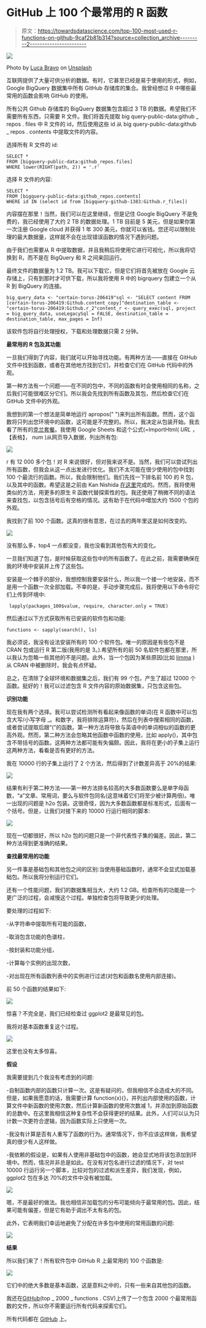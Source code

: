 # GitHub 上 100 个最常用的 R 函数

> 原文：<https://towardsdatascience.com/top-100-most-used-r-functions-on-github-9caf2b81b314?source=collection_archive---------2----------------------->

![](img/5b3428bf01e2ee6beac618f88c0a68b3.png)

Photo by [Luca Bravo](https://unsplash.com/photos/XJXWbfSo2f0?utm_source=unsplash&utm_medium=referral&utm_content=creditCopyText) on [Unsplash](https://unsplash.com/search/photos/functions?utm_source=unsplash&utm_medium=referral&utm_content=creditCopyText)

互联网提供了大量可供分析的数据。有时，它甚至已经是易于使用的形式，例如，Google BigQuery 数据集中所有 GitHub 存储库的集合。我曾经想过 R 中哪些最常用的函数会影响 GitHub 的使用。

所有公共 Github 存储库的 BigQuery 数据集包含超过 3 TB 的数据。希望我们不需要所有东西，只需要 R 文件。我们将首先提取 big query-public-data:github _ repos . files 中 R 文件的 id，然后使用这些 id 从 big query-public-data:github _ repos . contents 中提取文件的内容。

选择所有 R 文件的 id:

```
SELECT *
FROM [bigquery-public-data:github_repos.files]
WHERE lower(RIGHT(path, 2)) = '.r'
```

选择 R 文件的内容:

```
SELECT *
FROM [bigquery-public-data:github_repos.contents]
WHERE id IN (select id from [bigquery-github-1383:Github.r_files])
```

内容摆在那里！当然，我们可以在这里继续，但是记住 Google BigQuery 不是免费的，我已经使用了大约 2 TB 的数据处理。1 TB 目前是 5 美元，但是如果你第一次注册 Google cloud 并获得 1 年 300 美元，你就可以省钱。您还可以限制处理的最大数据量，这样就不会在出现错误函数的情况下遇到问题。

由于我们也需要从 R 中提取数据，并且我稍后将使用它进行可视化，所以我将切换到 R，而不是在 BigQuery 和 R 之间来回运行。

最终文件的数据量为 1.2 TB。我可以下载它，但是它们将首先被放在 Google 云存储上，只有到那时才可供下载，所以我将使用 R 中的 bigrquery 包建立一个从 R 到 BigQuery 的连接。

```
big_query_data <- "certain-torus-206419"sql <- "SELECT content FROM [certain-torus-206419:Github.content_copy]"destination_table <- "certain-torus-206419:Github.r_2"content_r <- query_exec(sql, project = big_query_data, useLegacySql = FALSE, destination_table = destination_table, max_pages = Inf)
```

该软件包将自行处理授权，下载和处理数据只需 2 分钟。

**最常用的 R 包及其功能**

一旦我们得到了内容，我们就可以开始寻找功能。有两种方法——直接在 GitHub 文件中找到函数，或者在其他地方找到它们，并检查它们在 GitHub 代码中的外观。

第一种方法有一个问题——在不同的包中，不同的函数有时会使用相同的名称，之后我们可能很难区分它们。所以我会先找到所有函数及其包，然后检查它们在 GitHub 文件中的外观。

我想到的第一个想法是简单地运行 apropos(" ")来列出所有函数。然而，这个函数将只列出您环境中的函数，这可能是不完整的。所以，我决定从包装开始。我去看了所有的[克兰套餐](https://cran.r-project.org/web/packages/available_packages_by_name.html)。我使用 Google Sheets 和这个公式(=ImportHtml( *URL* ，【表格】， *num* )从网页导入数据，列出所有包:

![](img/4328a2da52b81cd73f8769200f5c717f.png)

r 有 12 000 多个包！对 R 来说很好，但对我来说不是。当然，我们可以尝试列出所有函数，但我会从这一点出发进行优化。我们不太可能在很少使用的包中找到 100 个最流行的函数。所以，我会限制他们。我们先找一下排名前 100 的 R 包，以及其中的函数。希望这是之前由 Kan Nishida [在这里](https://blog.exploratory.io/clustering-r-packages-based-on-github-data-in-google-bigquery-1cadba62eb8d)完成的。然而，我将使用类似的方法，用更多的原生 R 函数代替探索性的包。我还使用了稍微不同的语法来查找包，以包含括号后有空格的情况。这有助于在代码中增加大约 1500 个包的外观。

我找到了前 100 个函数。这真的很有意思，在过去的两年里这是如何改变的。

![](img/cc6e8a465bcf65ed3ab24a43f5c47c34.png)

没有那么多，top4 一点都没变，我也没看到其他包有大的变化。

一旦我们知道了包，是时候获取这些包中的所有函数了。在此之前，我需要确保在我的环境中安装并上传了这些包。

安装是一个棘手的部分，我想控制我要安装什么，所以我一个接一个地安装，而不是用一个函数一次全部加载。不幸的是，手动步骤完成后，我将使用以下命令将它们上传到环境中:

```
 lapply(packages_100$value, require, character.only = TRUE)
```

然后通过以下方式获取所有已安装的软件包和功能:

```
functions <- sapply(search(), ls)
```

我必须说，我没有设法安装所有的 100 个软件包。唯一的原因是有些包不是 CRAN 包或运行 R 第二版(我用的是 3。).希望所有的前 50 名软件包都在那里，所以我认为忽略一些其他的不是问题。此外，当一个包因为某些原因(比如 [limma](https://cran.r-project.org/web/packages/limma/index.html) )从 CRAN 中被删除时，我会有点怀疑。

总之，在清除了全球环境和数据集之后，我们有 99 个包，产生了超过 12000 个函数。挺好的！我可以过滤包含 R 文件内容的原始数据集，只包含这些包。

**识别功能**

现在我有两个选择。我可以尝试检测所有看起来像函数的单词(在 R 函数中可以包含大写/小写字母 _。和数字，我将排除运算符)，然后在列表中搜索相同的函数，或者尝试提取后跟“(”的函数。第一种方法将导致与英语中的单词相似的函数的更高外观。然而，第二种方法会忽略其他函数中函数的使用，比如 apply()，其中包含不带括号的函数。这两种方法都可能有失偏颇。因此，我将在更小的子集上运行这两种方法，看看是否有更好的方法。

我在 10000 行的子集上运行了 2 个方法，然后得到了计数差异高于 20%的结果:

![](img/5c4d3485d4aa1d35246b32c9b5722cd1.png)

结果有利于第二种方法——第一种方法排名较高的大多数函数要么是单字母函数，“a”文章、常用词，要么与软件包同名(这意味着它们将至少被计算两倍)。唯一出现的问题是 h2o 包装。这很奇怪，因为大多数函数都是标准形式，后面有一个括号。但是，让我们对接下来的 10000 行运行相同的脚本:

![](img/287c8f458a817e31172f5fcf6a0326ed.png)

现在一切都很好，所以 h2o 包的问题只是一个非代表性子集的偏差。因此，第二种方法得到更准确的结果。

**查找最常用的功能**

另一件事是基础包和其他包之间的区别:当使用基础函数时，通常不会显式加载基础包。所以我将分别运行它们。

还有一个性能问题，我们的数据集相当大，大约 1.2 GB。检查所有的功能是一个更广泛的过程，会减慢这个过程。单独检查包将导致更少的处理。

要处理的过程如下:

-从字符串中提取所有可能的函数，

-取消包含功能的色谱柱，

-按封装和功能分组，

-计算每个实例的出现次数，

-对出现在所有函数列表中的实例进行过滤(对包和函数名使用内部连接)。

前 50 个函数的结果如下:

![](img/47a10ed3fc8324458e345dd9806b5e04.png)

惊喜？不完全是，我们已经检查过 ggplot2 是最常见的包。

我将对基本函数重复这个过程。

![](img/14c310ce270f828f46daf2c6cb583774.png)

这里也没有太多惊喜。

**假设**

我需要提到几个我没有考虑到的问题:

-自制函数内部的函数只计算一次。这是有疑问的，但我相信不会造成大的不同。但是，如果我愿意的话，我需要计算 function(x){}，并列出内部使用的函数，计算文件中新函数的使用次数，然后计算新函数的使用次数减 1，并添加到原始函数的总数中。在这里我相信这种复杂性不会获得更好的结果。此外，人们可以认为只计数一次更符合逻辑，因为函数实际上只使用一次。

-我没有计算是否有人重写了函数的行为。通常情况下，你不应该这样做，我希望真的很少有人这样做。

-我依赖的假设是，如果有人使用非基础包中的函数，她会显式地将该包添加到环境中。然而，情况并非总是如此。在没有对包名进行过滤的情况下，对 test 10000 行运行另一个脚本，比较对包的过滤和派生差异，我们发现，例如，ggplot2 包在多达 70%的文件中没有被加载。

![](img/3f383ba832f8266427d0d98ecce88852.png)

嗯，不是最好的做法。我也相信非加载包的分布可能倾向于最常用的包。因此，结果可能有偏差，但是它有助于调出不太有名的包。

此外，它表明我们幸运地避免了分配在许多包中使用的常用函数的问题:

![](img/53bf8f7df910439cdfdffea85a4db159.png)

**结果**

所以我们来了！所有软件包中 GitHub R 上最常用的 100 个函数是:

![](img/9df99781c39a773fbd4a1eff52309359.png)

它们中的绝大多数是基本函数，这是意料之中的，只有一些来自其他包的函数。

我还在[GitHub](https://github.com/v-kozhevnikov/GitHub_R_commands/tree/master/data)(top _ 2000 _ functions . CSV)上传了一个包含 2000 个最常用函数的文件，所以你不需要运行所有代码来探索它们。

所有代码都在 [GitHub](https://github.com/v-kozhevnikov/GitHub_R_commands) 上。